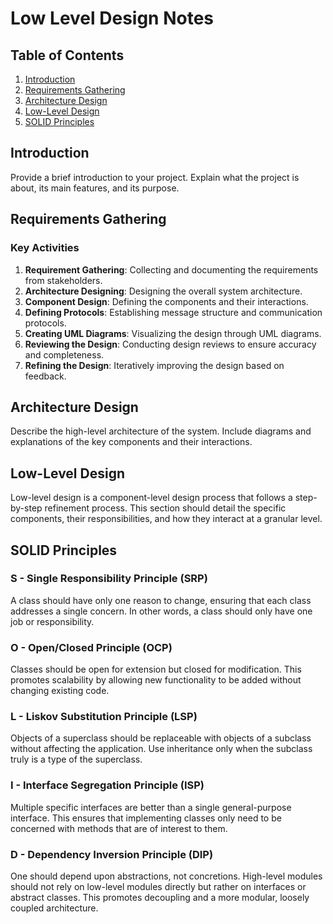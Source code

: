 # Low Level Design Notes

## Table of Contents

1. [Introduction](#introduction)
2. [Requirements Gathering](#requirements-gathering)
3. [Architecture Design](#architecture-design)
4. [Low-Level Design](#low-level-design)
5. [SOLID Principles](#solid-principles)

## Introduction

Provide a brief introduction to your project. Explain what the project is about, its main features, and its purpose.

## Requirements Gathering

### Key Activities
1. **Requirement Gathering**: Collecting and documenting the requirements from stakeholders.
2. **Architecture Designing**: Designing the overall system architecture.
3. **Component Design**: Defining the components and their interactions.
4. **Defining Protocols**: Establishing message structure and communication protocols.
5. **Creating UML Diagrams**: Visualizing the design through UML diagrams.
6. **Reviewing the Design**: Conducting design reviews to ensure accuracy and completeness.
7. **Refining the Design**: Iteratively improving the design based on feedback.

## Architecture Design

Describe the high-level architecture of the system. Include diagrams and explanations of the key components and their interactions.

## Low-Level Design

Low-level design is a component-level design process that follows a step-by-step refinement process. This section should detail the specific components, their responsibilities, and how they interact at a granular level.

## SOLID Principles

### S - Single Responsibility Principle (SRP)
A class should have only one reason to change, ensuring that each class addresses a single concern. In other words, a class should only have one job or responsibility.

### O - Open/Closed Principle (OCP)
Classes should be open for extension but closed for modification. This promotes scalability by allowing new functionality to be added without changing existing code.

### L - Liskov Substitution Principle (LSP)
Objects of a superclass should be replaceable with objects of a subclass without affecting the application. Use inheritance only when the subclass truly is a type of the superclass.

### I - Interface Segregation Principle (ISP)
Multiple specific interfaces are better than a single general-purpose interface. This ensures that implementing classes only need to be concerned with methods that are of interest to them.

### D - Dependency Inversion Principle (DIP)
One should depend upon abstractions, not concretions. High-level modules should not rely on low-level modules directly but rather on interfaces or abstract classes. This promotes decoupling and a more modular, loosely coupled architecture.



